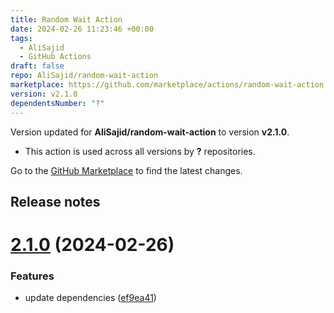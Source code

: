 ```yaml
---
title: Random Wait Action
date: 2024-02-26 11:23:46 +00:00
tags:
  - AliSajid
  - GitHub Actions
draft: false
repo: AliSajid/random-wait-action
marketplace: https://github.com/marketplace/actions/random-wait-action
version: v2.1.0
dependentsNumber: "?"
---
```



Version updated for **AliSajid/random-wait-action** to version **v2.1.0**.
- This action is used across all versions by **?** repositories.

Go to the [GitHub Marketplace](https://github.com/marketplace/actions/random-wait-action) to find the latest changes.

## Release notes

# [2.1.0](https://github.com/AliSajid/random-wait-action/compare/v2.0.0...v2.1.0) (2024-02-26)


### Features

* update dependencies ([ef9ea41](https://github.com/AliSajid/random-wait-action/commit/ef9ea413ad9b6ac390eefb83012e52562a9f08d5))




